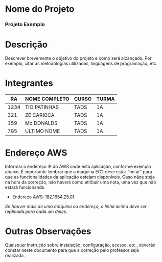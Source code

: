 # Nome do Projeto
### **Projeto Exemplo**

# Descrição
Descrever brevemente o objetivo do projeto e como será alcançado. Por exemplo, citar as metodologias utilizadas, linguagens de programação, etc.

# Integrantes
| RA   | NOME COMPLETO | CURSO | TURMA |
|------|---------------|-------|-------|
| 1234 | TIO PATINHAS  | TADS  | 1A    |
| 321  | ZÉ CARIOCA    | TADS  | 1A    |
| 159  | Mc DONALDS    | TADS  | 1A    |
| 785  | ÚLTIMO NOME   | TADS  | 1A    |

# Endereço AWS
Informar o endereço IP do AWS onde está aplicação, conforme exemplo abaixo. É importante lembrar que a máquina EC2 deve estar "no ar" para que as funcionalidades da aplicação estejam disponíveis. Caso nãoe steja na hora da correção, não háverá como atribuir uma nota, uma vez que não estará funcionando.

* Endereço AWS: [182.1654.25.01](182.1654.25.01)

*Se houver mais de uma máquina ou endereço, a linha acima deve ser replicada para cada um deles.*

# Outras Observações
Quaisquer instrução sobre instalação, configuração, acesso, etc., deverão constar neste documento para que a correção pelo professor seja realizada.
